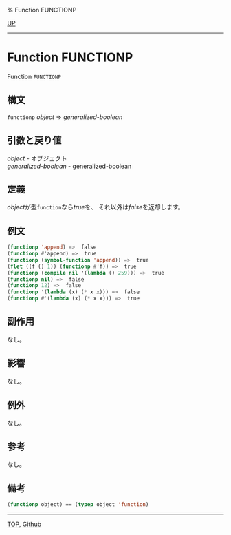 % Function FUNCTIONP

[UP](5.3.html)  

---

# Function **FUNCTIONP**


Function `FUNCTIONP`


## 構文

`functionp` *object* => *generalized-boolean*


## 引数と戻り値

*object* - オブジェクト  
*generalized-boolean* - generalized-boolean


## 定義

*object*が型`function`なら*true*を、
それ以外は*false*を返却します。


## 例文

```lisp
(functionp 'append) =>  false
(functionp #'append) =>  true
(functionp (symbol-function 'append)) =>  true
(flet ((f () 1)) (functionp #'f)) =>  true
(functionp (compile nil '(lambda () 259))) =>  true
(functionp nil) =>  false
(functionp 12) =>  false
(functionp '(lambda (x) (* x x))) =>  false
(functionp #'(lambda (x) (* x x))) =>  true
```


## 副作用

なし。


## 影響

なし。


## 例外

なし。


## 参考

なし。


## 備考

```lisp
(functionp object) == (typep object 'function)
```


---
[TOP](index.html),  [Github](https://github.com/nptcl/npt-japanese)

